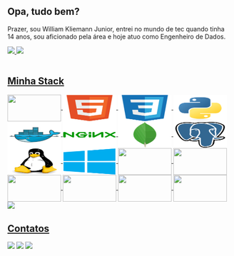 <h2>Opa, tudo bem?</h2>

Prazer, sou William Kliemann Junior, entrei no mundo de tec quando tinha 14 anos, sou aficionado pela área e hoje atuo como Engenheiro de Dados.




<div>
<a href="https://github.com/wkliemann">
<img height="180em" src="https://github-readme-stats.vercel.app/api/top-langs/?username=wkliemann&layout=compact&langs_count=7&theme=dracula"/>
<img height="180em" src="https://github-readme-stats.vercel.app/api?username=wkliemann&show_icons=true&theme=dracula&include_all_commits=true&count_private=true"/>
</div>

<div style="display: inline_block"><br>  
<h2>Minha Stack</h2>
  
  <img align="center" height="60" width="120" src="https://cdn.jsdelivr.net/gh/devicons/devicon/icons/amazonwebservices/amazonwebservices-original.svg">      
  <img align="center" height="60" width="120" src="https://raw.githubusercontent.com/devicons/devicon/master/icons/html5/html5-original.svg">
  <img align="center" height="60" width="120" src="https://raw.githubusercontent.com/devicons/devicon/master/icons/css3/css3-original.svg">
  <img align="center" height="60" width="120" src="https://raw.githubusercontent.com/devicons/devicon/master/icons/python/python-original.svg">
  <img align="center" height="60" width="120" src="https://raw.githubusercontent.com/devicons/devicon/master/icons/docker/docker-original.svg">
  <img align="center" height="60" width="120" src="https://raw.githubusercontent.com/devicons/devicon/master/icons/nginx/nginx-original.svg">
  <img align="center" height="60" width="120" src="https://raw.githubusercontent.com/devicons/devicon/master/icons/mongodb/mongodb-original.svg">
  <img align="center" height="60" width="120" src="https://raw.githubusercontent.com/devicons/devicon/master/icons/postgresql/postgresql-original.svg">
  <img align="center" height="60" width="120" src="https://raw.githubusercontent.com/devicons/devicon/master/icons/linux/linux-original.svg">
  <img align="center" height="60" width="120" src="https://raw.githubusercontent.com/devicons/devicon/master/icons/windows8/windows8-original.svg">
  <img align="center" height="60" width="120" src="https://cdn.jsdelivr.net/gh/devicons/devicon/icons/microsoftsqlserver/microsoftsqlserver-plain-wordmark.svg">
  <img align="center" height="60" width="120" src="https://cdn.jsdelivr.net/gh/devicons/devicon/icons/vscode/vscode-original.svg">
  <img align="center" height="60" width="120" src="https://cdn.jsdelivr.net/gh/devicons/devicon/icons/anaconda/anaconda-original-wordmark.svg">	
  <img align="center" height="60" width="120" src="https://cdn.jsdelivr.net/gh/devicons/devicon/icons/googlecloud/googlecloud-original.svg">  
  <img align="center" height="60" width="120" src="https://cdn.jsdelivr.net/gh/devicons/devicon/icons/pandas/pandas-original-wordmark.svg">
  <img align="center" height="60" width="120" src="https://cdn.jsdelivr.net/gh/devicons/devicon/icons/numpy/numpy-original-wordmark.svg">
          
</div>


<div align="left">
  <img src="https://visitor-badge.laobi.icu/badge?page_id=wkliemann&"  />
</div>



<h2>Contatos</h2>

<div>
<a href="https://instagram.com/kliemann" target="_blank"><img src="https://img.shields.io/badge/-Instagram-%23E4405F?style=for-the-badge&logo=instagram&logoColor=white" target="_blank"></a>
<a href = "mailto:wkliemannjr@gmail.com"><img src="https://img.shields.io/badge/Gmail-D14836?style=for-the-badge&logo=gmail&logoColor=white" target="_blank"></a>
<a href="https://www.linkedin.com/in/william-kliemann-297b80a3" target="_blank"><img src="https://img.shields.io/badge/-LinkedIn-%230077B5?style=for-the-badge&logo=linkedin&logoColor=white" target="_blank"></a>   
</div>
